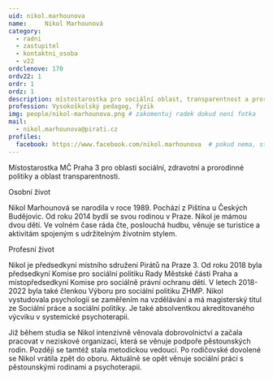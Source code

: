 ```yaml
---
uid: nikol.marhounova
name:     Nikol Marhounová 
category:
  - radni
  - zastupitel
  - kontaktni_osoba
  - v22
ordclenove: 170
ordv22: 1
ordr: 1
ordz: 1
description: místostarostka pro sociální oblast, transparentnost a prorodinnou politiku # zobrazuje se v lide
profession: Vysokoškolský pedagog, fyzik
img: people/nikol-marhounova.png # zakomentuj radek dokud není fotka
mail:
  - nikol.marhounova@pirati.cz
profiles:
  facebook: https://www.facebook.com/nikol.marhounova  # pokud nema, staci smazat tuto radku
---
```

Místostarostka MČ Praha 3 pro oblasti sociální, zdravotní a prorodinné politiky a oblast transparentnosti.

Osobní život

Nikol Marhounová se narodila v roce 1989. Pochází z Pištína u Českých Budějovic. Od roku 2014 bydlí se svou rodinou v Praze. Nikol je mámou dvou dětí. Ve volném čase ráda čte, poslouchá hudbu, věnuje se turistice a aktivitám spojeným s udržitelným životním stylem.
 
Profesní život

Nikol je předsedkyní místního sdružení Pirátů na Praze 3. Od roku 2018 byla předsedkyní Komise pro sociální politiku Rady Městské části Praha a místopředsedkyní Komise pro sociálně právní ochranu dětí. V letech 2018-2022 byla také členkou Výboru pro sociální politiku ZHMP.
Nikol vystudovala psychologii se zaměřením na vzdělávání a má magisterský titul ze Sociální práce a sociální politiky. Je také absolventkou akreditovaného výcviku v systemické psychoterapii.

Již během studia se Nikol intenzivně věnovala dobrovolnictví a začala pracovat v neziskové organizaci, která se věnuje podpoře pěstounských rodin. Později se tamtéž stala metodickou vedoucí. Po rodičovské dovolené se Nikol vrátila zpět do oboru. Aktuálně se opět věnuje sociální práci s pěstounskými rodinami a psychoterapii.

